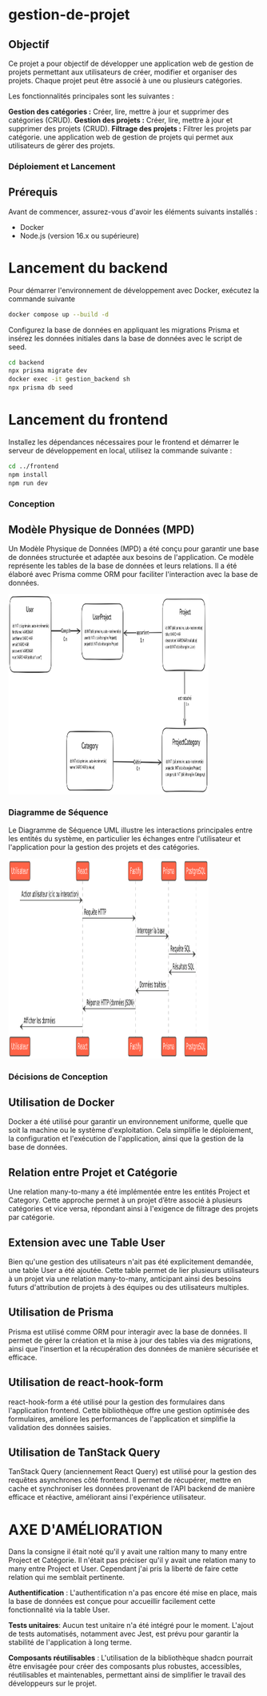 # gestion-de-projet

## Objectif

Ce projet a pour objectif de développer une application web de gestion de projets permettant aux utilisateurs de créer, modifier et organiser des projets. Chaque projet peut être associé à une ou plusieurs catégories.

Les fonctionnalités principales sont les suivantes :

**Gestion des catégories :** Créer, lire, mettre à jour et supprimer des catégories (CRUD).
**Gestion des projets :** Créer, lire, mettre à jour et supprimer des projets (CRUD).
**Filtrage des projets :** Filtrer les projets par catégorie.
une application web de gestion de projets qui permet aux utilisateurs de gérer des projets.

### Déploiement et Lancement

## Prérequis
Avant de commencer, assurez-vous d'avoir les éléments suivants installés :

 - Docker
 - Node.js (version 16.x ou supérieure)

# Lancement du backend

Pour démarrer l'environnement de développement avec Docker, exécutez la commande suivante
```sh
docker compose up --build -d
```

Configurez la base de données en appliquant les migrations Prisma et insérez les données initiales dans la base de données avec le script de seed.

```sh
cd backend
npx prisma migrate dev
docker exec -it gestion_backend sh
npx prisma db seed
```

# Lancement du frontend

 Installez les dépendances nécessaires pour le frontend et démarrer le serveur de développement en local, utilisez la commande suivante :

```sh
cd ../frontend
npm install
npm run dev
```

### Conception


## Modèle Physique de Données (MPD)
Un Modèle Physique de Données (MPD) a été conçu pour garantir une base de données structurée et adaptée aux besoins de l'application.
Ce modèle représente les tables de la base de données et leurs relations. Il a été élaboré avec Prisma comme ORM pour faciliter l'interaction avec la base de données.

<img src="/frontend/public/assets/images/mpd_gestion_de_projet.png" width="400" height="400" />


### Diagramme de Séquence
Le Diagramme de Séquence UML illustre les interactions principales entre les entités du système, en particulier les échanges entre l'utilisateur et l'application pour la gestion des projets et des catégories.

<img src="/frontend/public/assets/images/diagramme_sequence-gestion_de_projet.png" width="400" height="400" />


### Décisions de Conception


## Utilisation de Docker
Docker a été utilisé pour garantir un environnement uniforme, quelle que soit la machine ou le système d'exploitation. Cela simplifie le déploiement, la configuration et l'exécution de l'application, ainsi que la gestion de la base de données.

## Relation entre Projet et Catégorie
Une relation many-to-many a été implémentée entre les entités Project et Category. Cette approche permet à un projet d’être associé à plusieurs catégories et vice versa, répondant ainsi à l'exigence de filtrage des projets par catégorie.

## Extension avec une Table User
Bien qu'une gestion des utilisateurs n'ait pas été explicitement demandée, une table User a été ajoutée. Cette table permet de lier plusieurs utilisateurs à un projet via une relation many-to-many, anticipant ainsi des besoins futurs d'attribution de projets à des équipes ou des utilisateurs multiples.

## Utilisation de Prisma
Prisma est utilisé comme ORM pour interagir avec la base de données. Il permet de gérer la création et la mise à jour des tables via des migrations, ainsi que l'insertion et la récupération des données de manière sécurisée et efficace.

## Utilisation de react-hook-form
react-hook-form a été utilisé pour la gestion des formulaires dans l'application frontend. Cette bibliothèque offre une gestion optimisée des formulaires, améliore les performances de l'application et simplifie la validation des données saisies.

## Utilisation de TanStack Query
TanStack Query (anciennement React Query) est utilisé pour la gestion des requêtes asynchrones côté frontend. Il permet de récupérer, mettre en cache et synchroniser les données provenant de l'API backend de manière efficace et réactive, améliorant ainsi l'expérience utilisateur.

# AXE D'AMÉLIORATION

Dans la consigne il était noté qu'il y avait une raltion many to many entre Project et Catégorie. Il n'était pas préciser qu'il y avait une relation many to many entre Project et User. Cependant j'ai pris la liberté de faire cette relation qui me semblait pertinente.

**Authentification** : L'authentification n'a pas encore été mise en place, mais la base de données est conçue pour accueillir facilement cette fonctionnalité via la table User.

**Tests unitaires**: Aucun test unitaire n'a été intégré pour le moment. L'ajout de tests automatisés, notamment avec Jest, est prévu pour garantir la stabilité de l'application à long terme.

**Composants réutilisables** : L'utilisation de la bibliothèque shadcn pourrait être envisagée pour créer des composants plus robustes, accessibles, réutilisables et maintenables, permettant ainsi de simplifier le travail des développeurs sur le projet.
